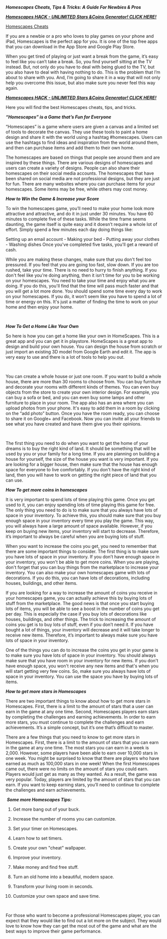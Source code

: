 ***Homescapes Cheats, Tips & Tricks: A Guide For Newbies & Pros***

[***Homescapes HACK - UNLIMITED Stars &Coins Generator! CLICK HERE!***](https://barlog.org/h)

[Homescapes Cheats](https://user-images.githubusercontent.com/97796167/149626487-92c5f43b-36f6-43ea-ba21-9f9223f68787.png)

If you are a newbie or a pro who loves to play games on your phone and iPad, Homescapes is the perfect app for you. It is one of the top free apps that you can download in the App Store and Google Play Store.

When you get tired of playing or just want a break from the game, it’s easy to feel like you can’t take a break. So, you find yourself sitting at the TV instead. But, not only do you have to deal with being glued to the TV, but you also have to deal with having nothing to do. This is the problem that I’m about to share with you. And, I’m going to share it in a way that will not only help you overcome this issue, but also make sure you never feel this way again.

[***Homescapes HACK - UNLIMITED Stars &Coins Generator! CLICK HERE!***](https://barlog.org/h)

Here you will find the best Homescapes cheats, tips, and tricks.

***“Homescapes” is a Game that’s Fun for Everyone***

“Homescapes” is a game where users are given a canvas and a limited set of tools to decorate the canvas. They use these tools to paint a home design and share it with the world using a hashtag #homescapes. Users can use the hashtags to find ideas and inspiration from the world around them, and then can purchase items and add them to their own home.

The homescapes are based on things that people see around them and are inspired by these things. There are various designs of homescapes and users can create a variety of designs. People can also share their homescapes on their social media accounts. The homescapes that have been shared on social media are not professional designs, but they are just for fun. There are many websites where you can purchase items for your homescapes. Some items may be free, while others may cost money.
 

***How to Win the Game & Increase your Score***

To win the homescapes game, you’ll need to make your home look more attractive and attractive, and do it in just under 30 minutes. You have 60 minutes to complete five of these tasks. While the time frame seems daunting, the game itself is quite easy and it doesn’t require a whole lot of effort. Simply spend a few minutes each day doing things like:

Setting up an email account - Making your bed - Putting away your clothes - Washing dishes Once you've completed five tasks, you'll get a reward of cash.

While you are making these changes, make sure that you don't feel too pressured. If you feel that you are going too fast, slow down. If you are too rushed, take your time. There is no need to hurry to finish anything. If you don't feel like you're doing anything, then it isn't time for you to be working on your homescapes. You need to take your time and enjoy what you are doing. If you do this, you'll find that the time will pass much faster and that you will get a lot more done. You should spend some time every day to work on your homescapes. If you do, it won’t seem like you have to spend a lot of time or energy on this. It's just a matter of finding the time to work on your home and then enjoy your home.

 

***How To Get a Home Like Your Own***

So here is how you can get a home like your own in HomeScapes. This is a great app and you can get it in playstore. HomeScapes is a great app to design and build your own house. You can design the house from scratch or just import an existing 3D model from Google Earth and edit it. The app is very easy to use and there is a lot of tools to help you out.

 

You can create a whole house or just one room. If you want to build a whole house, there are more than 30 rooms to choose from. You can buy furniture and decorate your rooms with different kinds of themes. You can even buy objects from the store to create your own interior design. For example, you can buy a sofa or bed, and you can even buy some lamps and other furniture to place in your room. The app also has an area where you can upload photos from your phone. It's easy to add them in a room by clicking on the “add photo” button. Once you have the room ready, you can choose to share it on Google+ and Facebook. Now you can invite all your friends to see what you have created and have them give you their opinions.

 

The first thing you need to do when you want to get the home of your dreams is to buy the right kind of land. It should be something that will be used by you or your family for a long time. If you are planning on building a house for yourself, the size of the house you want is very important. If you are looking for a bigger house, then make sure that the house has enough space for everyone to live comfortably. If you don't have the right kind of land, then you will have to work on getting the right piece of land that you can use.

***How To get more coins in homescapes***

It is very important to spend lots of time playing this game. Once you get used to it, you can enjoy spending lots of time playing this game for free. The only thing you need to do is to make sure that you always have lots of space in your inventory. To achieve this, you should make sure that you buy enough space in your inventory every time you play the game. This way, you will always have a large amount of space available. However, if you keep on buying new items, your inventory will start to decrease. Therefore, it’s important to always be careful when you are buying lots of stuff.

When you want to increase the coins you get, you need to remember that there are some important things to consider. The first thing is to make sure you have lots of space in your inventory. If you don’t have enough space in your inventory, you won't be able to get more coins. When you are playing, don't forget that you can buy things from the marketplace to increase your inventory. You can also make your own homescapes game with lots of decorations. If you do this, you can have lots of decorations, including houses, buildings, and other items.

If you are looking for a way to increase the amount of coins you receive in your homescapes game, you can actually achieve this by buying lots of stuff from the marketplace. The good news is that once you start buying lots of items, you will be able to see a boost in the number of coins you get per day. This is especially the case if you buy lots of decorations like houses, buildings, and other things. The trick to increasing the amount of coins you get is to buy lots of stuff, even if you don’t need it. If you have bought a lot of things, your inventory will decrease and it will take longer to receive new items. Therefore, it’s important to always make sure you have lots of space in your inventory.

One of the things you can do to increase the coins you get in your game is to make sure you have lots of space in your inventory. You should always make sure that you have room in your inventory for new items. If you don't have enough space, you won't receive any new items and that's when you will start getting very few coins. So, make sure you always have lots of space in your inventory. You can use the space you have by buying lots of items.

***How to get more stars in Homescapes***

There are two important things to know about how to get more stars in Homescapes. First, there is a limit to the amount of stars that a user can earn in the game at any one time. Second, Homescapes players earn stars by completing the challenges and earning achievements. In order to earn more stars, you must continue to complete the challenges and earn achievements. It’s a simple concept, but it’s one that’s difficult to master.

There are a few things that you need to know to get more stars in Homescapes. First, there is a limit to the amount of stars that you can earn in the game at any one time. The most stars you can earn in a week is 2,000. However, some players have been able to earn over 10,000 stars in one week. You might be surprised to know that there are players who have earned as much as 100,000 stars in one week! When the first Homescapes came out, there were no limits on the amount of stars you could earn. Players would just get as many as they wanted. As a result, the game was very popular. Today, players are limited by the amount of stars that you can earn. If you want to keep earning stars, you’ll need to continue to complete the challenges and earn achievements.

 ***Some more Homescapes Tips:***

1. Get more bang out of your buck.

2. Increase the number of rooms you can customize.

3. Set your timer on Homescapes.

4. Learn how to set timers.

5. Create your own "cheat" wallpaper.

6. Improve your inventory.

7. Make money and find free stuff.

8. Turn an old home into a beautiful, modern space.

9. Transform your living room in seconds.

10. Customize your own space and save time.

 

For those who want to become a professional Homescapes player, you can expect that they would like to find out a lot more on the subject. They would love to know how they can get the most out of the game and what are the best ways to improve their game performance.

 
